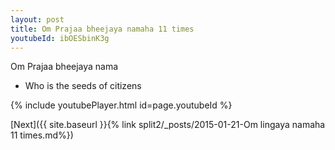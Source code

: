 ```yaml
---
layout: post
title: Om Prajaa bheejaya namaha 11 times
youtubeId: ibOESbinK3g
---
```

 
 
Om Prajaa bheejaya nama 
 
 -  Who is the seeds of citizens 
 
  
 
  
 
 
 
 
 
 


{% include youtubePlayer.html id=page.youtubeId %}
 
[Next]({{ site.baseurl }}{% link  split2/_posts/2015-01-21-Om lingaya namaha 11 times.md%})
 
